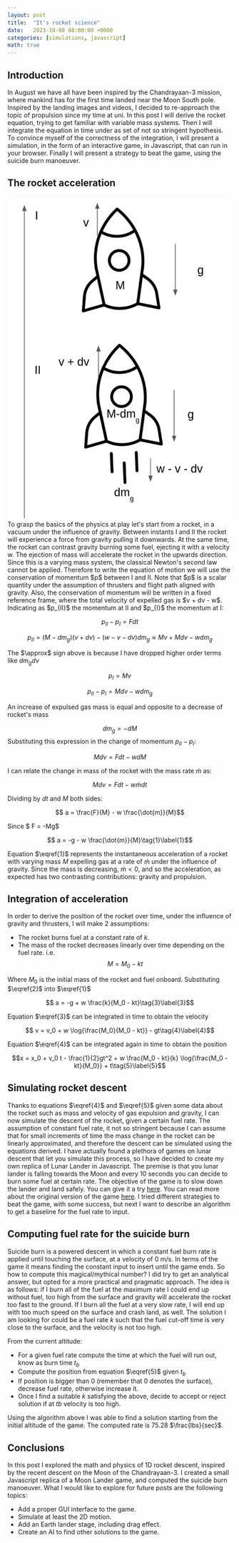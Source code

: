 ```yaml
---
layout: post
title:  "It's rocket science"
date:   2023-10-08 08:00:00 +0000
categories: [simulations, javascript]
math: true
---
```


## Introduction

In August we have all have been inspired by the Chandrayaan-3 mission, where mankind has for the first time landed near the Moon South pole.
Inspired by the landing images and videos, I decided to re-approach the topic of propulsion since my time at uni. In this post I will derive the rocket equation, trying to get familiar with variable mass systems. Then I will integrate the equation in time under as set of not so stringent hypothesis. To convince myself of the correctness of the integration, I will present a simulation, in the form of an interactive game, in Javascript, that can run in your browser. Finally I will present a strategy to beat the game, using the suicide burn manoeuver.

## The rocket acceleration 
<img src="/assets/images/rocket/ConservationMomentum.png" width="500" style="display: block; margin: 0 auto">
To grasp the basics of the physics at play let's start from a rocket, in a vacuum under the influence of gravity. Between instants I and II the rocket will experience a force from gravity pulling it downwards. At the same time, the rocket can contrast gravity burning some fuel, ejecting it with a velocity w. The ejection of mass will accelerate the rocket in the upwards direction. Since this is a varying mass system, the classical Newton's second law cannot be applied. Therefore to write the equation of motion we will use the conservation of momentum $p$ between I and II. Note that $p$ is a scalar quantity under the assumption of thrusters and flight path aligned with gravity. Also, the conservation of momentum will be written in a fixed reference frame, where the total velocity of expelled gas is $v + dv - w$. Indicating as $p_{II}$ the momentum at II and $p_{I}$ the momentum at I:

$$ p_{II} - p_{I} = Fdt  $$

$$ p_{II} = (M - dm_g)(v + dv)  - (w -v - dv) dm_g \approx Mv +  M dv - w dm_g$$

The $\approx\$ sign above is because I have dropped higher order terms like $dm_gdv$

$$ p_{I} = Mv $$

$$ p_{II} - p_{I} =   Mdv - w dm_g$$

An increase of expulsed gas mass is equal and opposite to a decrease of rocket's mass

$$ dm_g = -dM$$
Substituting this expression in the change of momentum $p_{II} - p_{I}$:

$$ M dv = Fdt - wdM $$

I can relate the change in mass of the rocket with the mass rate $\dot{m}$ as:

$$ M dv = Fdt - w\dot{m}dt $$

Dividing by $dt$ and $M$ both sides:

$$ a = \frac{F}{M} - w \frac{\dot{m}}{M}$$

Since $ F = -Mg$ 

$$ a = -g - w \frac{\dot{m}}{M}\tag{1}\label{1}$$

Equation $\eqref{1}$ represents the instantaneous acceleration of a rocket with varying mass $M$ expelling gas at a rate of $\dot{m}$ under the influence of gravity. Since the mass is decreasing, $\dot{m} < 0$, and so the acceleration, as expected has two contrasting contributions: gravity and propulsion.
 
## Integration of acceleration 

In order to derive the position of the rocket over time, under the influence of gravity and thrusters, I will make 2 assumptions:

* The rocket burns fuel at a constant rate of $k$.
* The mass of the rocket decreases linearly over time depending on the fuel rate. i.e.
$$M = M_0 - kt\tag{2}\label{2}$$

Where $M_0$ is the initial mass of the rocket and fuel onboard. Substituting $\eqref{2}\$ into $\eqref{1}\$ 

$$ a = -g + w \frac{k}{M_0 - kt}\tag{3}\label{3}$$

Equation $\eqref{3}$ can be integrated in time to obtain the velocity 

$$ v = v_0 + w \log{\frac{M_0}{M_0 - kt}} - gt\tag{4}\label{4}$$

Equation $\eqref{4}$ can be integrated again in time to obtain the position

$$x = x_0 + v_0 t - \frac{1}{2}gt^2 + w  \frac{M_0 - kt}{k} \log{\frac{M_0 - kt}{M_0}} + t\tag{5}\label{5}$$

## Simulating rocket descent

Thanks to equations $\eqref{4}$ and $\eqref{5}$ given some data about the rocket such as mass and velocity of gas expulsion and gravity, I can now simulate the descent of the rocket, given a certain fuel rate. The assumption of constant fuel rate, it not so stringent because I can assume that for small increments of time the mass change in the rocket can be linearly approximated, and therefore the descent can be simulated using the equations derived. I have actually found a plethora of games on lunar descent that let you simulate this process, so I have decided to create my own replica of Lunar Lander in Javascript. The premise is that you lunar lander is falling towards the Moon and every 10 seconds you can decide to burn some fuel at certain rate. The objective of the game is to slow down the lander and land safely. You can give it a try [here](https://nikbomb.github.io/lunar-lander-1d). You can read more about the original version of the game [here](https://www.cs.brandeis.edu/~storer/LunarLander/LunarLander.html). I tried different strategies to beat the game, with some success, but next I want to describe an algorithm to get a baseline for the fuel rate to input.

## Computing fuel rate for the suicide burn

Suicide burn is a powered descent in which a constant fuel burn rate is applied until touching the surface, at a velocity of 0 m/s. In terms of the game it means finding the constant input to insert until the game ends. So how to compute this magical/mythical number?
I did try to get an analytical answer, but opted for a more practical and pragmatic approach. The idea is as follows: if I burn all of the fuel at the maximum rate I could end up without fuel, too high from the surface and gravity will accelerate the rocket too fast to the ground. If I burn all the fuel at a very slow rate, I will end up with too much speed on the surface and crash land, as well. The solution I am looking for could be a fuel rate $k$ such that the fuel cut-off time is very close to the surface, and the velocity is not too high. 

From the current altitude:

* For a given fuel rate compute the time at which the fuel will run out, know as burn time $t_b$ 
* Compute the position from equation $\eqref{5}$ given $t_b$
* If position is bigger than 0 (remember that 0 denotes the surface), decrease fuel rate, otherwise increase it.
* Once I find a suitable $k$ satisfying the above, decide to accept or reject solution if at $tb$ velocity is too high.

Using the algorithm above I was able to find a solution starting from the initial altitude of the game. The computed rate is 75.28 $\frac{lbs}{sec}$. 

## Conclusions

In this post I explored the math and physics of 1D rocket descent, inspired by the recent descent on the Moon of the Chandrayaan-3. I created a small Javascript replica of a Moon Lander game, and computed the suicide burn manoeuver. What I would like to explore for future posts are the following topics:

* Add a proper GUI interface to the game.
* Simulate at least the 2D motion.
* Add an Earth lander stage, including drag effect.
* Create an AI to find other solutions to the game.


